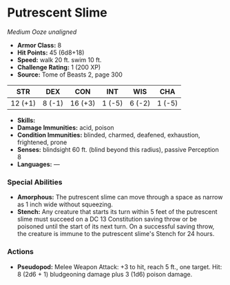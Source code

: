 # Putrescent Slime

*Medium* *Ooze* *unaligned*

- **Armor Class:** 8
- **Hit Points:** 45 (6d8+18)
- **Speed:** walk 20 ft. swim 10 ft.
- **Challenge Rating:** 1 (200 XP)
- **Source:** Tome of Beasts 2, page 300

| STR | DEX | CON | INT | WIS | CHA |
| --- | --- | --- | --- | --- | --- |
| 12 (+1) | 8 (-1) | 16 (+3) | 1 (-5) | 6 (-2) | 1 (-5) |

- **Skills:** 
- **Damage Immunities:** acid, poison
- **Condition Immunities:** blinded, charmed, deafened, exhaustion, frightened, prone
- **Senses:** blindsight 60 ft. (blind beyond this radius), passive Perception 8
- **Languages:** —

### Special Abilities

- **Amorphous:** The putrescent slime can move through a space as narrow as 1 inch wide without squeezing.
- **Stench:** Any creature that starts its turn within 5 feet of the putrescent slime must succeed on a DC 13 Constitution saving throw or be poisoned until the start of its next turn. On a successful saving throw, the creature is immune to the putrescent slime's Stench for 24 hours.

### Actions

- **Pseudopod:** Melee Weapon Attack: +3 to hit, reach 5 ft., one target. Hit: 8 (2d6 + 1) bludgeoning damage plus 3 (1d6) poison damage.


